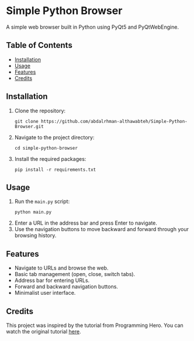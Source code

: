# Simple Python Browser

A simple web browser built in Python using PyQt5 and PyQtWebEngine.

## Table of Contents

- [Installation](#installation)
- [Usage](#usage)
- [Features](#features)
- [Credits](#credits)

## Installation

1. Clone the repository:
    ```
    git clone https://github.com/abdalrhman-althawabteh/Simple-Python-Browser.git
    ```
2. Navigate to the project directory:
    ```
    cd simple-python-browser
    ```
3. Install the required packages:
    ```
    pip install -r requirements.txt
    ```

## Usage

1. Run the `main.py` script:
    ```
    python main.py
    ```
2. Enter a URL in the address bar and press Enter to navigate.
3. Use the navigation buttons to move backward and forward through your browsing history.

## Features

- Navigate to URLs and browse the web.
- Basic tab management (open, close, switch tabs).
- Address bar for entering URLs.
- Forward and backward navigation buttons.
- Minimalist user interface.

## Credits

This project was inspired by the tutorial from Programming Hero. You can watch the original tutorial [here](https://www.youtube.com/watch?v=z-5bZ8EoKu4&ab_channel=ProgrammingHero).

